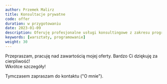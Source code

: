 ```yaml
---
author: Przemek Malirz
title: Konsultacje prywatne
code: offer
duration: w przygotowaniu
date: 2023-01-09
description: Oferuję profesjonalne usługi konsultingowe z zakresu programowania, architektury oraz wsparcia rozwoju i kariery.  
keywords: [warsztaty, programowanie]
weight: 30
---
```

Przepraszam, pracuję nad zawartością mojej oferty. Bardzo Ci dziękuję za cierpliwość!\
Wkrótce szczegóły!

Tymczasem zapraszam do kontaktu ("O mnie").
